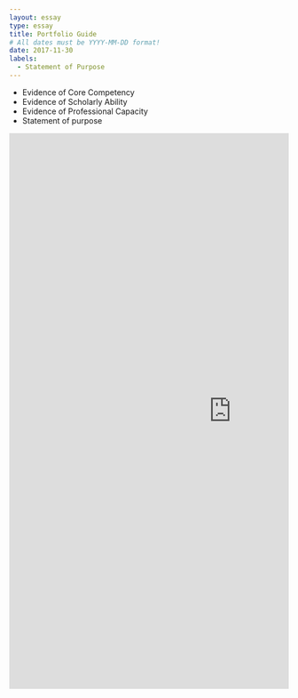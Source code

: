 ```yaml
---
layout: essay
type: essay
title: Portfolio Guide
# All dates must be YYYY-MM-DD format!
date: 2017-11-30
labels:
  - Statement of Purpose
---
```

 - Evidence of Core Competency
 - Evidence of Scholarly Ability
 - Evidence of Professional Capacity
 - Statement of purpose
 
<div style="margin-top: 10px; " class="ui center aligned grid">
    <div class="middle aligned column">
        <embed src="https://Li-JJ.github.io/images/guide.pdf" width="800px" height="1000px" />
    </div>
</div>
